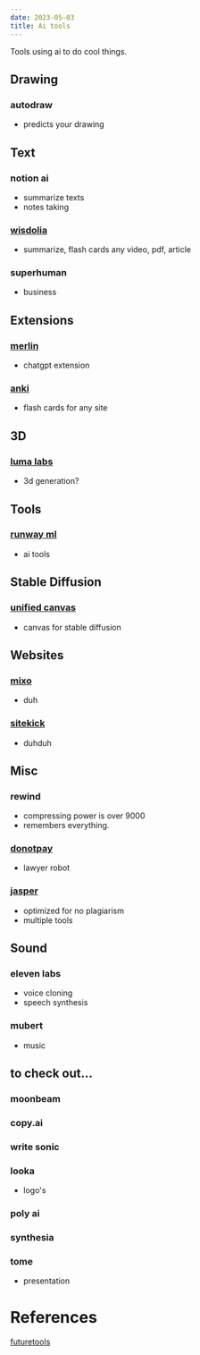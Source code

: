 ```yaml
---
date: 2023-05-03
title: Ai tools
---
```


Tools using ai to do cool things.

## Drawing
### autodraw
* predicts your drawing

## Text
### notion ai
* summarize texts
* notes taking
### [wisdolia](https://www.wisdolia.com/)
* summarize, flash cards any video, pdf, article
### superhuman
* business

## Extensions
### [merlin](https://merlin.foyer.work/?ref=FutureTools.io)
* chatgpt extension
### [anki](https://apps.ankiweb.net/)
* flash cards for any site

## 3D
### [luma labs](https://lumalabs.ai/)
* 3d generation?

## Tools
### [runway ml](https://runwayml.com/)
* ai tools

## Stable Diffusion
### [unified canvas](https://invoke-ai.github.io/InvokeAI/features/UNIFIED_CANVAS/#inpainting-outpainting)
* canvas for stable diffusion

## Websites
### [mixo](https://www.mixo.io/)
* duh
### [sitekick](https://www.sitekick.ai/)
* duhduh

## Misc
### rewind
* compressing power is over 9000
* remembers everything.
### [donotpay](https://donotpay.com)
* lawyer robot
### [jasper](https://www.jasper.ai/)
* optimized for no plagiarism
* multiple tools

## Sound
### eleven labs
* voice cloning
* speech synthesis
### mubert
* music


## to check out...
### moonbeam
### copy.ai
### write sonic
### looka
* logo's
### poly ai
### synthesia
### tome
* presentation

# References
[futuretools](https://www.futuretools.io/)
